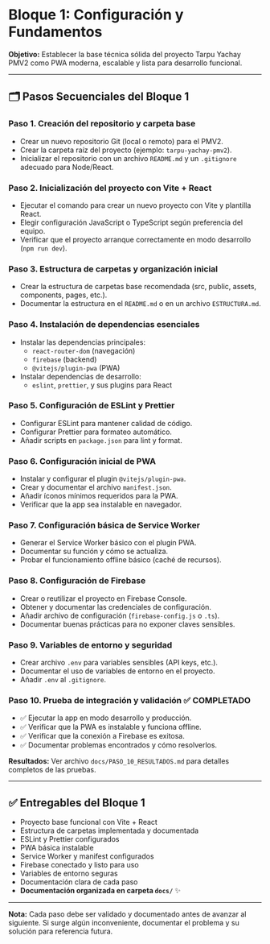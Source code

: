 # Bloque 1: Configuración y Fundamentos

**Objetivo:** Establecer la base técnica sólida del proyecto Tarpu Yachay PMV2 como PWA moderna, escalable y lista para desarrollo funcional.

---

## 🗂️ Pasos Secuenciales del Bloque 1

### Paso 1. Creación del repositorio y carpeta base
- Crear un nuevo repositorio Git (local o remoto) para el PMV2.
- Crear la carpeta raíz del proyecto (ejemplo: `tarpu-yachay-pmv2`).
- Inicializar el repositorio con un archivo `README.md` y un `.gitignore` adecuado para Node/React.

### Paso 2. Inicialización del proyecto con Vite + React
- Ejecutar el comando para crear un nuevo proyecto con Vite y plantilla React.
- Elegir configuración JavaScript o TypeScript según preferencia del equipo.
- Verificar que el proyecto arranque correctamente en modo desarrollo (`npm run dev`).

### Paso 3. Estructura de carpetas y organización inicial
- Crear la estructura de carpetas base recomendada (src, public, assets, components, pages, etc.).
- Documentar la estructura en el `README.md` o en un archivo `ESTRUCTURA.md`.

### Paso 4. Instalación de dependencias esenciales
- Instalar las dependencias principales:
  - `react-router-dom` (navegación)
  - `firebase` (backend)
  - `@vitejs/plugin-pwa` (PWA)
- Instalar dependencias de desarrollo:
  - `eslint`, `prettier`, y sus plugins para React

### Paso 5. Configuración de ESLint y Prettier
- Configurar ESLint para mantener calidad de código.
- Configurar Prettier para formateo automático.
- Añadir scripts en `package.json` para lint y format.

### Paso 6. Configuración inicial de PWA
- Instalar y configurar el plugin `@vitejs/plugin-pwa`.
- Crear y documentar el archivo `manifest.json`.
- Añadir íconos mínimos requeridos para la PWA.
- Verificar que la app sea instalable en navegador.

### Paso 7. Configuración básica de Service Worker
- Generar el Service Worker básico con el plugin PWA.
- Documentar su función y cómo se actualiza.
- Probar el funcionamiento offline básico (caché de recursos).

### Paso 8. Configuración de Firebase
- Crear o reutilizar el proyecto en Firebase Console.
- Obtener y documentar las credenciales de configuración.
- Añadir archivo de configuración (`firebase-config.js` o `.ts`).
- Documentar buenas prácticas para no exponer claves sensibles.

### Paso 9. Variables de entorno y seguridad
- Crear archivo `.env` para variables sensibles (API keys, etc.).
- Documentar el uso de variables de entorno en el proyecto.
- Añadir `.env` al `.gitignore`.

### Paso 10. Prueba de integración y validación ✅ COMPLETADO
- ✅ Ejecutar la app en modo desarrollo y producción.
- ✅ Verificar que la PWA es instalable y funciona offline.
- ✅ Verificar que la conexión a Firebase es exitosa.
- ✅ Documentar problemas encontrados y cómo resolverlos.

**Resultados:** Ver archivo `docs/PASO_10_RESULTADOS.md` para detalles completos de las pruebas.

---

## ✅ Entregables del Bloque 1
- Proyecto base funcional con Vite + React
- Estructura de carpetas implementada y documentada
- ESLint y Prettier configurados
- PWA básica instalable
- Service Worker y manifest configurados
- Firebase conectado y listo para uso
- Variables de entorno seguras
- Documentación clara de cada paso
- **Documentación organizada en carpeta `docs/`** ✨

---

**Nota:** Cada paso debe ser validado y documentado antes de avanzar al siguiente. Si surge algún inconveniente, documentar el problema y su solución para referencia futura.
